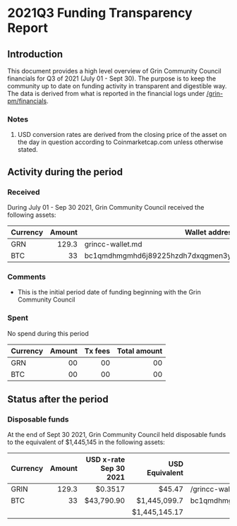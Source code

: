 # 2021Q3 Funding Transparency Report

## Introduction
This document provides a high level overview of Grin Community Council financials for Q3 of 2021 (July 01 - Sept 30). The purpose is to keep the community up to date on funding activity in transparent and digestible way. The data is derived from what is reported in the financial logs under [/grin-pm/financials]().

### Notes

1. USD conversion rates are derived from the closing price of the asset on the day in question according to Coinmarketcap.com unless otherwise stated. 

## Activity during the period

### Received

During July 01 - Sep 30 2021, Grin Community Council received the following assets:

Currency | Amount | Wallet address(es)
|---|---:|---|
GRN | 129.3 | grincc-wallet.md
BTC | 33 | bc1qmdhmgmhd6j89225hzdh7dxqgmen3y2q0g4vgpez0tw9tkp4ae39qsqvuyl

### Comments
* This is the initial period date of funding beginning with the Grin Community Council 

### Spent

No spend during this period

Currency | Amount | Tx fees | Total amount |
|---|---:|---:|---:|
GRN | 00 | 00 | 00 |
BTC | 00 | 00 | 00 |


## Status after the period

### Disposable funds

At the end of Sept 30 2021, Grin Community Council held disposable funds to the equivalent of $1,445,145 in the following assets:

Currency | Amount | USD x-rate Sep 30 2021 | USD Equivalent | Wallet address(es)
|---|---:|---:|---:|---|
GRIN | 129.3  | $0.3517 | $45.47 | /grincc-wallet.md
BTC | 33 | $43,790.90 | $1,445,099.7 | bc1qmdhmgmhd6j89225hzdh7dxqgmen3y2q0g4vgpez0tw9tkp4ae39qsqvuyl
| | | | $1,445,145.17 | 
